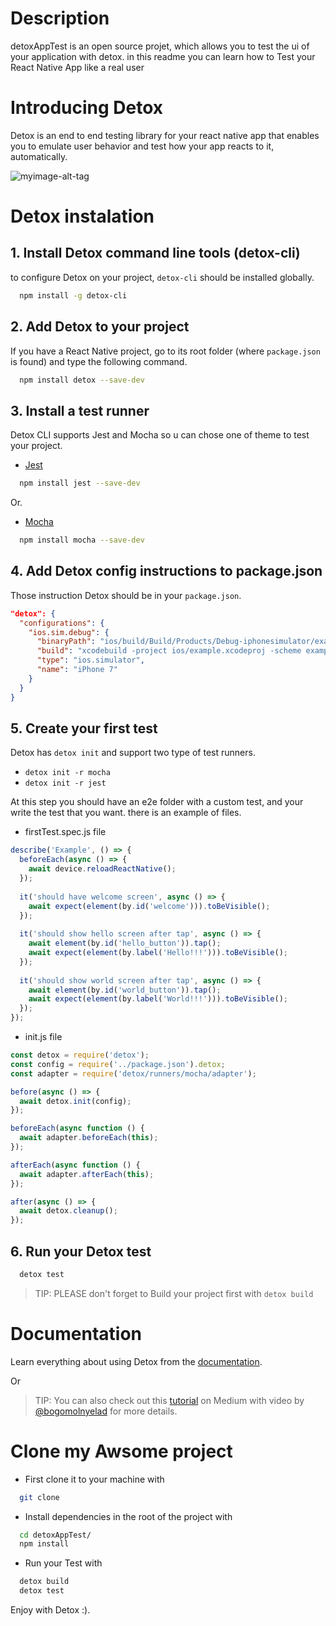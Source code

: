 # Description
detoxAppTest is an open source projet, which allows you to test the ui of your application with detox. in this readme you can learn how to Test your React Native App like a real user
# Introducing Detox
Detox is an end to end testing library for your react native app that enables you to emulate user behavior and test how your app reacts to it, automatically.

![myimage-alt-tag](https://camo.githubusercontent.com/888c0d6cf1f13798062d7c7899443b6a114bd0f6/687474703a2f2f692e696d6775722e636f6d2f656f61444559702e676966)

# Detox instalation

## 1. Install Detox command line tools (detox-cli)

to configure Detox on your project, `detox-cli` should be installed globally.
```sh
  npm install -g detox-cli
```
## 2. Add Detox to your project

If you have a React Native project, go to its root folder (where `package.json` is found) and type the following command.

```sh
  npm install detox --save-dev
```

## 3. Install a test runner

Detox CLI supports Jest and Mocha so u can chose one of theme to test your project.

- [Jest](http://jestjs.io/)

```sh
  npm install jest --save-dev
```
Or.

- [Mocha](https://mochajs.org/)

```sh
  npm install mocha --save-dev
```
## 4. Add Detox config instructions to package.json

Those instruction Detox should be in your `package.json`.

```json
"detox": {
  "configurations": {
    "ios.sim.debug": {
      "binaryPath": "ios/build/Build/Products/Debug-iphonesimulator/example.app",
      "build": "xcodebuild -project ios/example.xcodeproj -scheme example -configuration Debug -sdk iphonesimulator -derivedDataPath ios/build",
      "type": "ios.simulator",
      "name": "iPhone 7"
    }
  }
}
```
## 5. Create your first test

Detox has `detox init` and support two type of test runners.

* ```detox init -r mocha```
* ```detox init -r jest```

At this step you should have an e2e folder with a custom test, and your write the test that you want. there is an example of files.

* firstTest.spec.js file

```JavaScript
describe('Example', () => {
  beforeEach(async () => {
    await device.reloadReactNative();
  });
  
  it('should have welcome screen', async () => {
    await expect(element(by.id('welcome'))).toBeVisible();
  });
  
  it('should show hello screen after tap', async () => {
    await element(by.id('hello_button')).tap();
    await expect(element(by.label('Hello!!!'))).toBeVisible();
  });
  
  it('should show world screen after tap', async () => {
    await element(by.id('world_button')).tap();
    await expect(element(by.label('World!!!'))).toBeVisible();
  });
});
```
* init.js file
```JavaScript
const detox = require('detox');
const config = require('../package.json').detox;
const adapter = require('detox/runners/mocha/adapter');

before(async () => {
  await detox.init(config);
});

beforeEach(async function () {
  await adapter.beforeEach(this);
});

afterEach(async function () {
  await adapter.afterEach(this);
});

after(async () => {
  await detox.cleanup();
});
```
## 6. Run your Detox test

```sh
  detox test
```
> TIP: PLEASE don't forget to Build your project first with ``` detox build ```

# Documentation

Learn everything about using Detox from the [documentation](https://github.com/wix/Detox).

Or

> TIP: You can also check out this [tutorial](https://medium.com/@bogomolnyelad/how-to-test-your-react-native-app-like-a-real-user-ecfc72e9b6bc) on Medium with video by [@bogomolnyelad](https://medium.com/@bogomolnyelad) for more details.

# Clone my Awsome project
 
 * First clone it to your machine with
 
```sh
  git clone
```
 * Install dependencies in the root of the project with
 
```sh
  cd detoxAppTest/
  npm install
```
* Run your Test with

```sh
  detox build
  detox test
```

Enjoy with Detox :).
